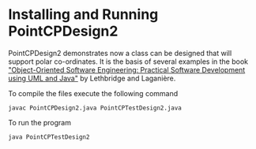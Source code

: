 
# Installing and Running PointCPDesign2

PointCPDesign2 demonstrates now a class can be designed that will support
 polar co-ordinates. It is the basis of several examples in
the book <a href="http://www.lloseng.com"> "Object-Oriented Software
Engineering:  Practical Software Development using UML and Java"</a> by
Lethbridge and Lagani&egrave;re.</p>

To compile the files execute the following command

```
javac PointCPDesign2.java PointCPTestDesign2.java
```

To run the program

```
java PointCPTestDesign2
```
